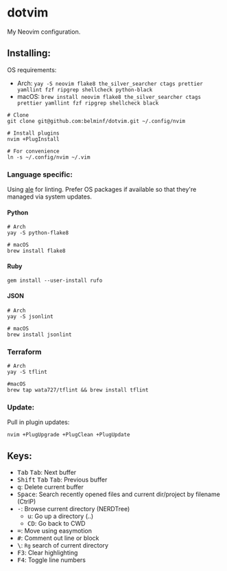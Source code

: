 # dotvim

My Neovim configuration.

## Installing:
OS requirements:

* Arch: `yay -S neovim flake8 the_silver_searcher ctags prettier yamllint fzf ripgrep shellcheck python-black`
* macOS: `brew install neovim flake8 the_silver_searcher ctags prettier yamllint fzf ripgrep shellcheck black`

```
# Clone
git clone git@github.com:belminf/dotvim.git ~/.config/nvim

# Install plugins
nvim +PlugInstall

# For convenience
ln -s ~/.config/nvim ~/.vim
```

### Language specific:
Using [ale](https://github.com/w0rp/ale) for linting. Prefer OS packages if available so that they're managed via system updates.

#### Python
```
# Arch
yay -S python-flake8

# macOS
brew install flake8

```

#### Ruby
```
gem install --user-install rufo
```

#### JSON
```
# Arch
yay -S jsonlint

# macOS
brew install jsonlint
```

### Terraform
```
# Arch
yay -S tflint

#macOS
brew tap wata727/tflint && brew install tflint
```

### Update:
Pull in plugin updates:

```
nvim +PlugUpgrade +PlugClean +PlugUpdate
```

## Keys:
* <kbd>Tab</kbd> <kbd>Tab</kbd>: Next buffer
* <kbd>Shift</kbd> <kbd>Tab</kbd> <kbd>Tab</kbd>: Previous buffer
* <kbd>q</kbd>: Delete current buffer
* <kbd>Space</kbd>: Search recently opened files and current dir/project by filename (CtrlP)
* <kbd>-</kbd>: Browse current directory (NERDTree)
  * <kbd>u</kbd>: Go up a directory (..)
  * <kbd>CD</kbd>: Go back to CWD
* <kbd>=</kbd>: Move using easymotion
* <kbd>#</kbd>: Comment out line or block
* <kbd>\\</kbd>: `Rg` search of current directory
* <kbd>F3</kbd>: Clear highlighting
* <kbd>F4</kbd>: Toggle line numbers
